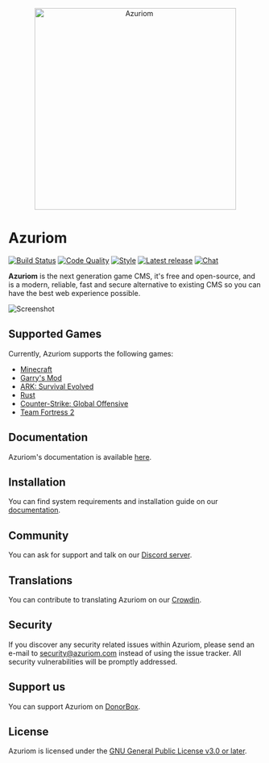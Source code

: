 <p align="center"><img src="https://azuriom.com/assets/svg/logo-text.svg" width="400" alt="Azuriom"></p>

# Azuriom

[![Build Status](https://img.shields.io/travis/Azuriom/Azuriom/master?style=flat-square)](https://travis-ci.org/Azuriom/Azuriom)
[![Code Quality](https://img.shields.io/scrutinizer/quality/g/Azuriom/Azuriom?style=flat-square)](https://scrutinizer-ci.com/g/Azuriom/Azuriom/)
[![Style](https://github.styleci.io/repos/237486333/shield)](https://github.styleci.io/repos/237486333)
[![Latest release](https://img.shields.io/github/v/release/Azuriom/Azuriom?style=flat-square&include_prereleases)](http://github.com/Azuriom/Azuriom/releases)
[![Chat](https://img.shields.io/discord/625774284823986183?color=7289da&label=Discord&logo=discord&logoColor=fff&style=flat-square)](https://azuriom.com/discord)

**Azuriom** is the next generation game CMS, it's free and open-source, and is a modern, reliable, fast and secure alternative to existing CMS so you can have the best web experience possible.

![Screenshot](https://azuriom.com/assets/img/home.png)

## Supported Games

Currently, Azuriom supports the following games:
* [Minecraft](https://www.minecraft.net/)
* [Garry's Mod](https://store.steampowered.com/app/4000/Garrys_Mod/)
* [ARK: Survival Evolved](https://store.steampowered.com/app/346110/ARK_Survival_Evolved/)
* [Rust](https://store.steampowered.com/agecheck/app/252490/)
* [Counter-Strike: Global Offensive](https://store.steampowered.com/app/730/CounterStrike_Global_Offensive/) 
* [Team Fortress 2](https://store.steampowered.com/app/440/Team_Fortress_2/)

## Documentation

Azuriom's documentation is available [here](https://azuriom.com/docs).

## Installation

You can find system requirements and installation guide on our [documentation](https://azuriom.com/docs/installation).

## Community

You can ask for support and talk on our [Discord server](https://azuriom.com/discord).

## Translations

You can contribute to translating Azuriom on our [Crowdin](https://translate.azuriom.com/).

## Security

If you discover any security related issues within Azuriom, please send an e-mail to [security@azuriom.com](mailto:security@azuriom.com) instead of using the issue tracker. All security vulnerabilities will be promptly addressed.

## Support us

You can support Azuriom on [DonorBox](https://donorbox.org/Azuriom).

## License

Azuriom is licensed under the [GNU General Public License v3.0 or later](LICENSE).

